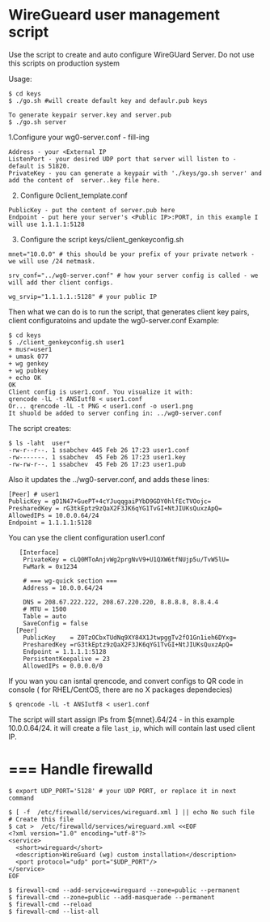 WireGueard user management script
========================
Use the script to create and auto configure WireGUard Server.
Do not use this scripts on production system

Usage:
```
$ cd keys
$ ./go.sh #will create default key and defaulr.pub keys

To generate keypair server.key and server.pub
$ ./go.sh server 
```
1.Configure your wg0-server.conf - fill-ing
```
Address - your <External IP
ListenPort - your desired UDP port that server will listen to - default is 51820.
PrivateKey - you can generate a keypair with './keys/go.sh server' and add the content of  server..key file here.
```

2. Configure 0client_template.conf
```
PublicKey - put the content of server.pub here 
Endpoint - put here your server's <Public IP>:PORT, in this example I will use 1.1.1.1:5128
```

3. Configure the script keys/client_genkeyconfig.sh 
```
mnet="10.0.0" # this should be your prefix of your private network - we will use /24 netmask.

srv_conf="../wg0-server.conf" # how your server config is called - we will add ther client configs.

wg_srvip="1.1.1.1.:5128" # your public IP

```

Then what we can do is to run the script, that generates client key pairs, client configuratoins and update the wg0-server.conf
Example:
```
$ cd keys
$ ./client_genkeyconfig.sh user1
+ musr=user1
+ umask 077
+ wg genkey
+ wg pubkey
+ echo OK
OK
Client config is user1.conf. You visualize it with:
qrencode -lL -t ANSIutf8 < user1.conf
Or... qrencode -lL -t PNG < user1.conf -o user1.png
It shuold be added to server confing in: ../wg0-server.conf
```
The script creates:
```
$ ls -laht  user*
-rw-r--r--. 1 ssabchev 445 Feb 26 17:23 user1.conf
-rw-------. 1 ssabchev  45 Feb 26 17:23 user1.key
-rw-rw-r--. 1 ssabchev  45 Feb 26 17:23 user1.pub
```
Also it updates the ../wg0-server.conf, and adds these lines:
```
[Peer] # user1
PublicKey = gO1N47+GuePT+4cYJuqqgaiPYbD9GDY0hlfEcTVOojc=
PresharedKey = rG3tkEptz9zQaX2F3JK6qYG1TvGI+NtJIUKsQuxzApQ=
AllowedIPs = 10.0.0.64/24
Endpoint = 1.1.1.1:5128
```
You can yse the client configuration user1.conf
```
   [Interface]
    PrivateKey = cLQ0MToAnjvWg2prgNvV9+U1QXW6tfNUjp5u/TvW5lU=
    FwMark = 0x1234

    # === wg-quick section ===
    Address = 10.0.0.64/24

    DNS = 208.67.222.222, 208.67.220.220, 8.8.8.8, 8.8.4.4
    # MTU = 1500
    Table = auto
    SaveConfig = false
  [Peer]
    PublicKey    = Z0TzOCbxTUdNq9XY84X1JtwpggTv2fO1Gn1ieh6DYxg=
    PresharedKey =rG3tkEptz9zQaX2F3JK6qYG1TvGI+NtJIUKsQuxzApQ=
    Endpoint = 1.1.1.1:5128
    PersistentKeepalive = 23
    AllowedIPs = 0.0.0.0/0
```
If you wan you can isntal qrencode, and convert configs to QR code in console ( for RHEL/CentOS, there are no X packages dependecies)
```
$ qrencode -lL -t ANSIutf8 < user1.conf
```

The script will start assign IPs from ${mnet}.64/24 - in this example 10.0.0.64/24.
it will create a file `last_ip`, which will contain last used client IP.

# === Handle firewalld
```
$ export UDP_PORT='5128' # your UDP PORT, or replace it in next command

$ [ -f  /etc/firewalld/services/wireguard.xml ] || echo No such file 
# Create this file
$ cat >  /etc/firewalld/services/wireguard.xml <<EOF
<?xml version="1.0" encoding="utf-8"?>
<service>
  <short>wireguard</short>
  <description>WireGuard (wg) custom installation</description>
  <port protocol="udp" port="$UDP_PORT"/>
</service>
EOF

$ firewall-cmd --add-service=wireguard --zone=public --permanent
$ firewall-cmd --zone=public --add-masquerade --permanent
$ firewall-cmd --reload
$ firewall-cmd --list-all
```